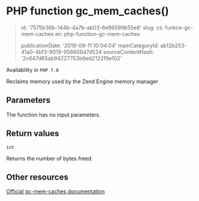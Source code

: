 PHP function gc_mem_caches()
============================

> id: '7575b36b-144b-4a7b-ab03-6e96599b55e8'
> slug:
> 	cs: funkce-gc-mem-caches
> 	en: php-function-gc-mem-caches
> 
> publicationDate: '2019-09-11 10:04:04'
> mainCategoryId: ab12b253-41a0-4bf3-9019-956608d7d534
> sourceContentHash: '2c647d65ab94227753b6ed2122f9e102'

Availability in `PHP 7.0`

Reclaims memory used by the Zend Engine memory manager


Parameters
--------------

The function has no input parameters.

Return values
----------------

`int`

Returns the number of bytes freed.

Other resources
------------

[Official gc-mem-caches documentation](https://www.php.net/manual/en/function.gc-mem-caches.php)
